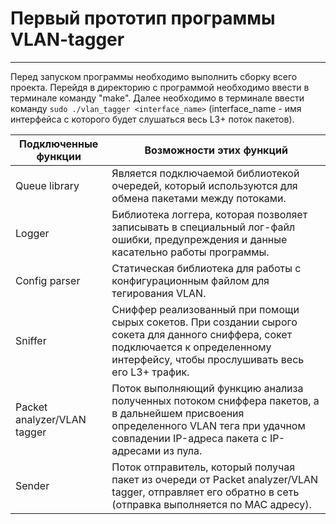 # Первый прототип программы VLAN-tagger
___
Перед запуском программы необходимо выполнить сборку всего проекта. Перейдя в директорию с программой необходимо ввести в терминале команду "make".
Далее необходимо в терминале ввести команду `sudo ./vlan_tagger <interface_name>` (interface_name - имя интерфейса с которого будет слушаться весь L3+ поток пакетов).

| Подключенные функции        | Возможности этих функций                                                                                                                                                                |
|-----------------------------|-----------------------------------------------------------------------------------------------------------------------------------------------------------------------------------------|
| Queue library               | Является подключаемой библиотекой очередей, который используются для обмена пакетами между потоками.                                                                                    |
| Logger                      | Библиотека логгера, которая позволяет записывать в специальный лог-файл ошибки, предупреждения и данные касательно работы программы.                                                    |
| Config parser               | Статическая библиотека для работы с конфигурационным файлом для тегирования VLAN.                                                                                                       |
| Sniffer                     | Сниффер реализованный при помощи сырых сокетов. При создании сырого сокета для данного сниффера, сокет подключается к определенному интерфейсу, чтобы прослушивать весь его L3+ трафик. |
| Packet analyzer/VLAN tagger | Поток выполняющий функцию анализа полученных потоком сниффера пакетов, а в дальнейшем присвоения определенного VLAN тега при удачном совпадении IP-адреса пакета с IP-адресами из пула. |
| Sender                      | Поток отправитель, который получая пакет из очереди от Packet analyzer/VLAN tagger, отправляет его обратно в сеть (отправка выполняется по MAC адресу).                                 |
